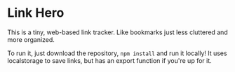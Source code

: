 # Link Hero

This is a tiny, web-based link tracker. Like bookmarks just less cluttered and more organized.

To run it, just download the repository, `npm install` and run it locally! It uses localstorage to save links, but has an export function if you're up for it.
